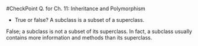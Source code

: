 #CheckPoint Q. for Ch. 11: Inheritance and Polymorphism

- True or false? A subclass is a subset of a superclass. 

False; a subclass is not a subset of its superclass. In fact, a subclass usually contains more information and methods than its superclass.

